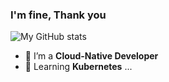 ### I'm fine, Thank you

![My GitHub stats](https://github-readme-stats.vercel.app/api?username=Anddd7&theme=solarized-light&show_icons=true)

- 🍖 I’m a **Cloud-Native Developer**
- 🍩 Learning **Kubernetes** ...
